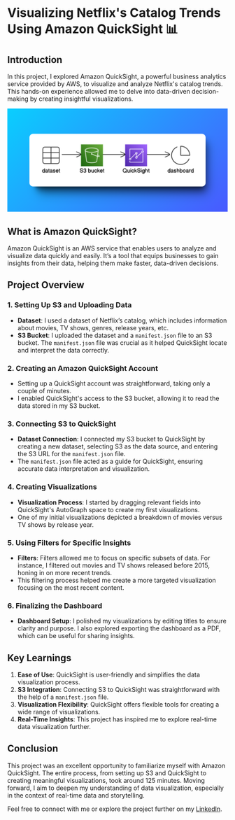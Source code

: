 # Visualizing Netflix's Catalog Trends Using Amazon QuickSight 📊

## Introduction

In this project, I explored Amazon QuickSight, a powerful business analytics service provided by AWS, to visualize and analyze Netflix's catalog trends. This hands-on experience allowed me to delve into data-driven decision-making by creating insightful visualizations.

![architecture](Documentation/architecture-diagram.png) 

## What is Amazon QuickSight?

Amazon QuickSight is an AWS service that enables users to analyze and visualize data quickly and easily. It’s a tool that equips businesses to gain insights from their data, helping them make faster, data-driven decisions.

## Project Overview

### 1. Setting Up S3 and Uploading Data
- **Dataset**: I used a dataset of Netflix’s catalog, which includes information about movies, TV shows, genres, release years, etc.
- **S3 Bucket**: I uploaded the dataset and a `manifest.json` file to an S3 bucket. The `manifest.json` file was crucial as it helped QuickSight locate and interpret the data correctly.

### 2. Creating an Amazon QuickSight Account
- Setting up a QuickSight account was straightforward, taking only a couple of minutes.
- I enabled QuickSight's access to the S3 bucket, allowing it to read the data stored in my S3 bucket.

### 3. Connecting S3 to QuickSight
- **Dataset Connection**: I connected my S3 bucket to QuickSight by creating a new dataset, selecting S3 as the data source, and entering the S3 URL for the `manifest.json` file.
- The `manifest.json` file acted as a guide for QuickSight, ensuring accurate data interpretation and visualization.

### 4. Creating Visualizations
- **Visualization Process**: I started by dragging relevant fields into QuickSight's AutoGraph space to create my first visualizations.
- One of my initial visualizations depicted a breakdown of movies versus TV shows by release year.

### 5. Using Filters for Specific Insights
- **Filters**: Filters allowed me to focus on specific subsets of data. For instance, I filtered out movies and TV shows released before 2015, honing in on more recent trends.
- This filtering process helped me create a more targeted visualization focusing on the most recent content.

### 6. Finalizing the Dashboard
- **Dashboard Setup**: I polished my visualizations by editing titles to ensure clarity and purpose. I also explored exporting the dashboard as a PDF, which can be useful for sharing insights.

## Key Learnings

1. **Ease of Use**: QuickSight is user-friendly and simplifies the data visualization process.
2. **S3 Integration**: Connecting S3 to QuickSight was straightforward with the help of a `manifest.json` file.
3. **Visualization Flexibility**: QuickSight offers flexible tools for creating a wide range of visualizations.
4. **Real-Time Insights**: This project has inspired me to explore real-time data visualization further.

## Conclusion

This project was an excellent opportunity to familiarize myself with Amazon QuickSight. The entire process, from setting up S3 and QuickSight to creating meaningful visualizations, took around 125 minutes. Moving forward, I aim to deepen my understanding of data visualization, especially in the context of real-time data and storytelling.

Feel free to connect with me or explore the project further on my [LinkedIn](https://www.linkedin.com/in/shubhambhatia2103/).
